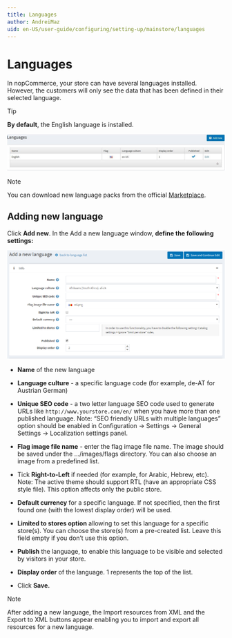 ```yaml
---
title: Languages
author: AndreiMaz
uid: en-US/user-guide/configuring/setting-up/mainstore/languages
---
```

# Languages

In nopCommerce, your store can have several languages installed. However, the customers will only see the data that has been defined in their selected language.

> [!TIP]
> **By default**, the English language is installed.

![language](_static/languages/Language.png)

> [!NOTE]
> You can download new language packs from the official [Marketplace](http://www.nopcommerce.com/marketplace.aspx).

## Adding new language

Click **Add new**. In the Add a new language window, **define the following settings:**

![addlanguage](_static/languages/addlanguage.png)

* **Name** of the new language

* **Language culture** - a specific language code (for example, de-AT for Austrian German)

* **Unique SEO code** - a two letter language SEO code used to generate URLs like `http://www.yourstore.com/en/` when you have more than one published language. Note: “SEO friendly URLs with multiple languages” option should be enabled in Configuration → Settings → General Settings → Localization settings panel.

* **Flag image file name** - enter the flag image file name. The image should be saved under the …/images/flags directory. You can also choose an image from a predefined list.

* Tick **Right-to-Left** if needed (for example, for Arabic, Hebrew, etc). Note: The active theme should support RTL (have an appropriate CSS style file). This option affects only the public store.

* **Default currency** for a specific language. If not specified, then the first found one (with the lowest display order) will be used.

* **Limited to stores option** allowing to set this language for a specific store(s). You can choose the store(s) from a pre-created list. Leave this field empty if you don’t use this option.

* **Publish** the language, to enable this language to be visible and selected by visitors in your store.

* **Display order** of the language. 1 represents the top of the list.

* Click **Save.**

> [!NOTE]
> After adding a new language, the Import resources from XML and the Export to XML buttons appear enabling you to import and export all resources for a new language.
